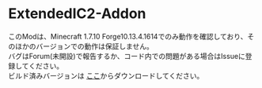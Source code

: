 # ExtendedIC2-Addon
このModは、Minecraft 1.7.10 Forge10.13.4.1614でのみ動作を確認しており、そのほかのバージョンでの動作は保証しません。  
バグはForum(未開設)で報告するか、コード内での問題がある場合はIssueに登録してください。  
ビルド済みバージョンは
[ここ](thlondev-3630qm.github.io)からダウンロードしてください。
